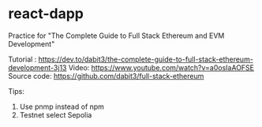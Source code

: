 # react-dapp
Practice for "The Complete Guide to Full Stack Ethereum and EVM Development"

Tutorial : https://dev.to/dabit3/the-complete-guide-to-full-stack-ethereum-development-3j13
Video: https://www.youtube.com/watch?v=a0osIaAOFSE
Source code: https://github.com/dabit3/full-stack-ethereum

Tips: 
1. Use pnmp instead of npm
2. Testnet select Sepolia
